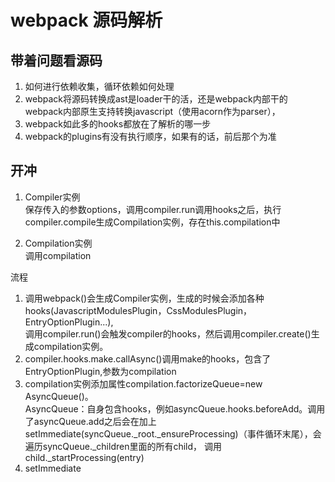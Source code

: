 # webpack 源码解析

## 带着问题看源码
1. 如何进行依赖收集，循环依赖如何处理
2. webpack将源码转换成ast是loader干的活，还是webpack内部干的
webpack内部原生支持转换javascript（使用acorn作为parser），
3. webpack如此多的hooks都放在了解析的哪一步
4. webpack的plugins有没有执行顺序，如果有的话，前后那个为准

## 开冲

1. Compiler实例     
保存传入的参数options，调用compiler.run调用hooks之后，执行compiler.compile生成Compilation实例，存在this.compilation中

2. Compilation实例    
调用compilation


流程

1. 调用webpack()会生成Compiler实例，生成的时候会添加各种hooks(JavascriptModulesPlugin，CssModulesPlugin，EntryOptionPlugin...),    
调用compiler.run()会触发compiler的hooks，然后调用compiler.create()生成compilation实例。
2. compiler.hooks.make.callAsync()调用make的hooks，包含了EntryOptionPlugin,参数为compilation 
3. compilation实例添加属性compilation.factorizeQueue=new AsyncQueue()。   
AsyncQueue：自身包含hooks，例如asyncQueue.hooks.beforeAdd。调用了asyncQueue.add之后会在加上setImmediate(syncQueue._root._ensureProcessing)（事件循环末尾），会遍历syncQueue._children里面的所有child，
调用child._startProcessing(entry)
4. setImmediate
